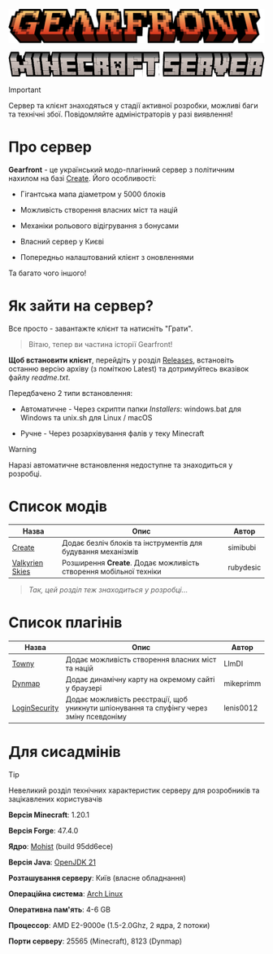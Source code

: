 ![Gearfront Logo](config/fancymenu/assets/logo.png)

![Minecraft Server undertext](config/fancymenu/assets/underlogo.png)

> [!IMPORTANT]
> Сервер та клієнт знаходяться у стадії активної розробки, можливі баги та технічні збої. Повідомляйте адміністраторів у разі виявлення!

# Про сервер

**Gearfront** - це український модо-плагінний сервер з політичним нахилом на базі [Create](https://modrinth.com/mod/create). Його особливості:

- Гігантська мапа діаметром у 5000 блоків

- Можливість створення власних міст та націй

- Механіки рольового відігрування з бонусами

- Власний сервер у Києві

- Попередньо налаштований клієнт з оновленнями

Та багато чого іншого!

# Як зайти на сервер?

Все просто - завантажте клієнт та натисніть "Грати". 

> Вітаю, тепер ви частина історії Gearfront!

**Щоб встановити клієнт**, перейдіть у розділ [Releases](https://github.com/MiraDiv-git/GearfrontClient/releases), встановіть останню версію архіву (з поміткою Latest) та дотримуйтесь вказівок файлу *readme.txt*.

Передбачено 2 типи встановлення:

- Автоматичне - Через скрипти папки *Installers*: windows.bat для Windows та unix.sh для Linux / macOS

- Ручне - Через розархівування фалів у теку Minecraft

> [!WARNING]
> Наразі автоматичне встановлення недоступне та знаходиться у розробці.

# Список модів

| Назва                                                       | Опис                                                                | Автор     |
| ----------------------------------------------------------- | ------------------------------------------------------------------- | --------- |
| [Create](https://modrinth.com/mod/create)                   | Додає безліч блоків та інструментів для будування механізмів        | simibubi  |
| [Valkyrien Skies](https://modrinth.com/mod/valkyrien-skies) | Розширення **Create**. Додає можливість створення мобільної техніки | rubydesic |

> *Так, цей розділ теж знаходиться у розробці...*

# Список плагінів

| Назва                                                                   | Опис                                                                                     | Автор     |
| ----------------------------------------------------------------------- | ---------------------------------------------------------------------------------------- | --------- |
| [Towny](https://modrinth.com/plugin/towny)                              | Додає можливість створення власних міст та націй                                         | LImDI     |
| [Dynmap](https://modrinth.com/plugin/dynmap)                            | Додає динамічну карту на окремому сайті у браузері                                       | mikeprimm |
| [LoginSecurity](https://www.spigotmc.org/resources/loginsecurity.19362) | Додає можливість реєстрації, щоб уникнути шпіонування та спуфінгу через зміну псевдоніму | lenis0012 |

# Для сисадмінів

> [!TIP]
> Невеликий розділ технічних характеристик серверу для розробників та зацікавлених користувачів

**Версія Minecraft**: 1.20.1

**Версія Forge**: 47.4.0

**Ядро**: [Mohist](https://mohistmc.com) (build 95dd6ece)

**Версія Java**: [OpenJDK 21](https://openjdk.org/projects/jdk/21)

**Розташування серверу**: Київ (власне обладнання)

**Операційна система**: [Arch Linux](https://archlinux.org)

**Оперативна пам'ять**: 4-6 GB

**Процессор**: AMD E2-9000e (1.5-2.0Ghz, 2 ядра, 2 потоки)

**Порти серверу**: 25565 (Minecraft), 8123 (Dynmap)
